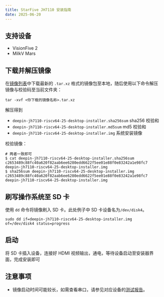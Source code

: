 ```yaml
---
title: StarFive JH7110 安装指南
date: 2025-06-20
---
```


## 支持设备

- VisionFive 2
- MilkV Mars

## 下载并解压镜像

在[镜像列表](https://deepin-community.github.io/sig-deepin-ports/images)中下载最新的 `.tar.xz` 格式的镜像包至本地，随后使用以下命令解压镜像与校验码至当前文件夹：

``` shell
tar -xvf <你下载的镜像名称>.tar.xz
```

解压得到

- `deepin-jh7110-riscv64-25-desktop-installer.sha256sum`
  sha256 校验和
- `deepin-jh7110-riscv64-25-desktop-installer.md5sum`
  md5 校验和
- `deepin-jh7110-riscv64-25-desktop-installer.img`
  系统安装镜像

校验镜像：

``` shell
# 两者一致即可
$ cat deepin-jh7110-riscv64-25-desktop-installer.sha256sum 
c2653489c88fc40a620f82aab6ee6280edd6622f5ee01e88f0e83242a1e98fc7  deepin-jh7110-riscv64-25-desktop-installer.img
$ sha256sum deepin-jh7110-riscv64-25-desktop-installer.img 
c2653489c88fc40a620f82aab6ee6280edd6622f5ee01e88f0e83242a1e98fc7  deepin-jh7110-riscv64-25-desktop-installer.img
```

## 刷写操作系统至 SD 卡

使用 `dd` 命令将镜像刷入 SD 卡。此处例子中 SD 卡设备名为`/dev/disk4`。

``` shell
sudo dd if=deepin-jh7110-riscv64-25-desktop-installer.img of=/dev/disk4 status=progress
```

## 启动

将 SD 卡插入设备，连接好 HDMI 视频输出，通电，等待设备启动至安装器界面，完成安装即可

## 注意事项

- 镜像启动时间可能较长，如需查看串口，请参见对应设备的[测试报告](https://deepin-community.github.io/sig-deepin-ports/docs)。
